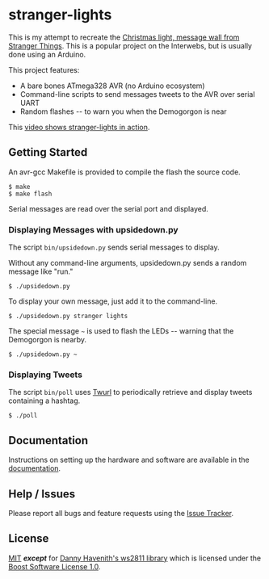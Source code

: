 stranger-lights
===============

This is my attempt to recreate the
[Christmas light, message wall from Stranger Things][stranger-things-tweet].
This is a popular project on the Interwebs, but is usually done using
an Arduino.

This project features:

- A bare bones ATmega328 AVR (no Arduino ecosystem)
- Command-line scripts to send messages tweets to the AVR over serial UART
- Random flashes -- to warn you when the Demogorgon is near

This [video shows stranger-lights in action][youtube].

Getting Started
---------------

An avr-gcc Makefile is provided to compile the flash the source code.

    $ make
    $ make flash

Serial messages are read over the serial port and displayed.

### Displaying Messages with upsidedown.py

The script `bin/upsidedown.py` sends serial messages to display.

Without any command-line arguments, upsidedown.py sends a random
message like "run."

    $ ./upsidedown.py

To display your own message, just add it to the command-line.

    $ ./upsidedown.py stranger lights

The special message `~` is used to flash the LEDs -- warning that the
Demogorgon is nearby.

    $ ./upsidedown.py ~

### Displaying Tweets

The script `bin/poll` uses [Twurl][twurl] to periodically retrieve and
display tweets containing a hashtag.

    $ ./poll

Documentation
-------------

Instructions on setting up the hardware and software are available in
the [documentation][docs].

Help / Issues
-------------

Please report all bugs and feature requests using the
[Issue Tracker][issues].

License
-------

[MIT](LICENSE) ***except*** for
[Danny Havenith's ws2811 library][ws2811] which is licensed under the
[Boost Software License 1.0][boost].


[boost]: https://github.com/DannyHavenith/ws2811/blob/master/LICENSE_1_0.txt
[docs]: https://bitmandu.com/stranger-lights/latest/index.html
[issues]: https://github.com/bitmandu/stranger-lights/issues
[stranger-things-tweet]: https://twitter.com/stranger_things/status/898307224979742720
[twurl]: https://github.com/twitter/twurl
[ws2811]: https://github.com/DannyHavenith/ws2811
[youtube]: https://www.youtube.com/watch?v=xbL81dse8vs
